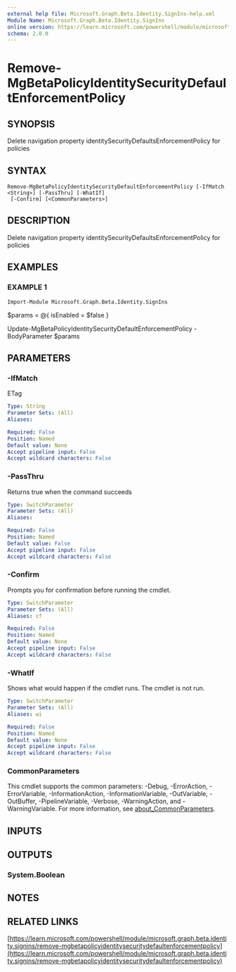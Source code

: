 ```yaml
---
external help file: Microsoft.Graph.Beta.Identity.SignIns-help.xml
Module Name: Microsoft.Graph.Beta.Identity.SignIns
online version: https://learn.microsoft.com/powershell/module/microsoft.graph.beta.identity.signins/remove-mgbetapolicyidentitysecuritydefaultenforcementpolicy
schema: 2.0.0
---
```


# Remove-MgBetaPolicyIdentitySecurityDefaultEnforcementPolicy

## SYNOPSIS
Delete navigation property identitySecurityDefaultsEnforcementPolicy for policies

## SYNTAX

```
Remove-MgBetaPolicyIdentitySecurityDefaultEnforcementPolicy [-IfMatch <String>] [-PassThru] [-WhatIf]
 [-Confirm] [<CommonParameters>]
```

## DESCRIPTION
Delete navigation property identitySecurityDefaultsEnforcementPolicy for policies

## EXAMPLES

### EXAMPLE 1
```
Import-Module Microsoft.Graph.Beta.Identity.SignIns
```

$params = @{
	isEnabled = $false
}

Update-MgBetaPolicyIdentitySecurityDefaultEnforcementPolicy -BodyParameter $params

## PARAMETERS

### -IfMatch
ETag

```yaml
Type: String
Parameter Sets: (All)
Aliases:

Required: False
Position: Named
Default value: None
Accept pipeline input: False
Accept wildcard characters: False
```

### -PassThru
Returns true when the command succeeds

```yaml
Type: SwitchParameter
Parameter Sets: (All)
Aliases:

Required: False
Position: Named
Default value: False
Accept pipeline input: False
Accept wildcard characters: False
```

### -Confirm
Prompts you for confirmation before running the cmdlet.

```yaml
Type: SwitchParameter
Parameter Sets: (All)
Aliases: cf

Required: False
Position: Named
Default value: None
Accept pipeline input: False
Accept wildcard characters: False
```

### -WhatIf
Shows what would happen if the cmdlet runs.
The cmdlet is not run.

```yaml
Type: SwitchParameter
Parameter Sets: (All)
Aliases: wi

Required: False
Position: Named
Default value: None
Accept pipeline input: False
Accept wildcard characters: False
```

### CommonParameters
This cmdlet supports the common parameters: -Debug, -ErrorAction, -ErrorVariable, -InformationAction, -InformationVariable, -OutVariable, -OutBuffer, -PipelineVariable, -Verbose, -WarningAction, and -WarningVariable. For more information, see [about_CommonParameters](http://go.microsoft.com/fwlink/?LinkID=113216).

## INPUTS

## OUTPUTS

### System.Boolean
## NOTES

## RELATED LINKS

[https://learn.microsoft.com/powershell/module/microsoft.graph.beta.identity.signins/remove-mgbetapolicyidentitysecuritydefaultenforcementpolicy](https://learn.microsoft.com/powershell/module/microsoft.graph.beta.identity.signins/remove-mgbetapolicyidentitysecuritydefaultenforcementpolicy)

